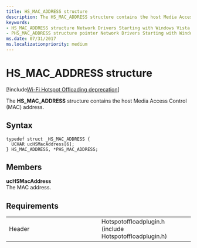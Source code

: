 ```yaml
---
title: HS_MAC_ADDRESS structure
description: The HS_MAC_ADDRESS structure contains the host Media Access Control (MAC) address.
keywords: 
- HS_MAC_ADDRESS structure Network Drivers Starting with Windows Vista
- PHS_MAC_ADDRESS structure pointer Network Drivers Starting with Windows Vista
ms.date: 07/31/2017
ms.localizationpriority: medium
---
```


# HS\_MAC\_ADDRESS structure

[!include[Wi-Fi Hotspot Offloading deprecation](../includes/wi-fi-hotspot-offloading-deprecation.md)]


The **HS\_MAC\_ADDRESS** structure contains the host Media Access Control (MAC) address.

Syntax
------

```ManagedCPlusPlus
typedef struct _HS_MAC_ADDRESS {
  UCHAR ucHSMacAddress[6];
} HS_MAC_ADDRESS, *PHS_MAC_ADDRESS;
```

Members
-------

**ucHSMacAddress**  
The MAC address.

Requirements
------------

<table>
<colgroup>
<col width="50%" />
<col width="50%" />
</colgroup>
<tbody>
<tr class="odd">
<td><p>Header</p></td>
<td>Hotspotoffloadplugin.h (include Hotspotoffloadplugin.h)</td>
</tr>
</tbody>
</table>

 

 




